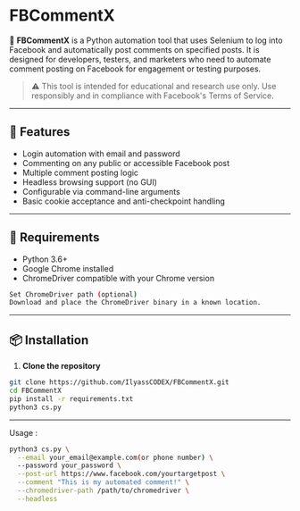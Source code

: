 # FBCommentX

🚀 **FBCommentX** is a Python automation tool that uses Selenium to log into Facebook and automatically post comments on specified posts. It is designed for developers, testers, and marketers who need to automate comment posting on Facebook for engagement or testing purposes.

> ⚠️ This tool is intended for educational and research use only. Use responsibly and in compliance with Facebook's Terms of Service.

---

## 📌 Features

- Login automation with email and password
- Commenting on any public or accessible Facebook post
- Multiple comment posting logic
- Headless browsing support (no GUI)
- Configurable via command-line arguments
- Basic cookie acceptance and anti-checkpoint handling

---

## 🔧 Requirements

- Python 3.6+
- Google Chrome installed
- ChromeDriver compatible with your Chrome version
```bash
Set ChromeDriver path (optional)
Download and place the ChromeDriver binary in a known location.
```

---

## 📦 Installation

1. **Clone the repository**
```bash
git clone https://github.com/IlyassCODEX/FBCommentX.git
cd FBCommentX
pip install -r requirements.txt
python3 cs.py
```

---

Usage :

```bash
python3 cs.py \
  --email your_email@example.com(or phone number) \
  --password your_password \
  --post-url https://www.facebook.com/yourtargetpost \
  --comment "This is my automated comment!" \
  --chromedriver-path /path/to/chromedriver \
  --headless
```
